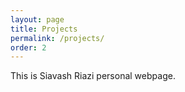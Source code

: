 ```yaml
---
layout: page
title: Projects
permalink: /projects/
order: 2
---
```


This is Siavash Riazi personal webpage.
